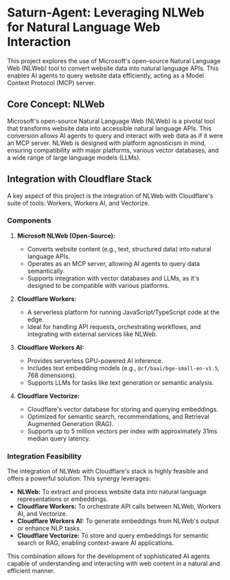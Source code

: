 # Saturn-Agent: Leveraging NLWeb for Natural Language Web Interaction

This project explores the use of Microsoft's open-source Natural Language Web (NLWeb) tool to convert website data into natural language APIs. This enables AI agents to query website data efficiently, acting as a Model Context Protocol (MCP) server.

## Core Concept: NLWeb

Microsoft's open-source Natural Language Web (NLWeb) is a pivotal tool that transforms website data into accessible natural language APIs. This conversion allows AI agents to query and interact with web data as if it were an MCP server. NLWeb is designed with platform agnosticism in mind, ensuring compatibility with major platforms, various vector databases, and a wide range of large language models (LLMs).

## Integration with Cloudflare Stack

A key aspect of this project is the integration of NLWeb with Cloudflare's suite of tools: Workers, Workers AI, and Vectorize.

### Components

1.  **Microsoft NLWeb (Open-Source):**
    *   Converts website content (e.g., text, structured data) into natural language APIs.
    *   Operates as an MCP server, allowing AI agents to query data semantically.
    *   Supports integration with vector databases and LLMs, as it's designed to be compatible with various platforms.

2.  **Cloudflare Workers:**
    *   A serverless platform for running JavaScript/TypeScript code at the edge.
    *   Ideal for handling API requests, orchestrating workflows, and integrating with external services like NLWeb.

3.  **Cloudflare Workers AI:**
    *   Provides serverless GPU-powered AI inference.
    *   Includes text embedding models (e.g., `@cf/baai/bge-small-en-v1.5`, 768 dimensions).
    *   Supports LLMs for tasks like text generation or semantic analysis.

4.  **Cloudflare Vectorize:**
    *   Cloudflare's vector database for storing and querying embeddings.
    *   Optimized for semantic search, recommendations, and Retrieval Augmented Generation (RAG).
    *   Supports up to 5 million vectors per index with approximately 31ms median query latency.

### Integration Feasibility

The integration of NLWeb with Cloudflare's stack is highly feasible and offers a powerful solution. This synergy leverages:

*   **NLWeb:** To extract and process website data into natural language representations or embeddings.
*   **Cloudflare Workers:** To orchestrate API calls between NLWeb, Workers AI, and Vectorize.
*   **Cloudflare Workers AI:** To generate embeddings from NLWeb's output or enhance NLP tasks.
*   **Cloudflare Vectorize:** To store and query embeddings for semantic search or RAG, enabling context-aware AI applications.

This combination allows for the development of sophisticated AI agents capable of understanding and interacting with web content in a natural and efficient manner. 